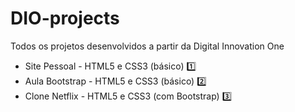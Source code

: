 # DIO-projects
Todos os projetos desenvolvidos a partir da Digital Innovation One

- Site Pessoal - HTML5 e CSS3 (básico) :one:
- Aula Bootstrap - HTML5 e CSS3 (básico) :two: 
- Clone Netflix - HTML5 e CSS3 (com Bootstrap) :three:

